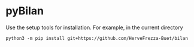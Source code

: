 # pyBilan


Use the setup tools for installation. For example, in the current directory

```
python3 -m pip install git+https://github.com/HerveFrezza-Buet/bilan
```

